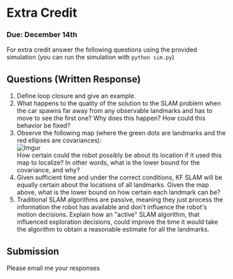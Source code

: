 # Extra Credit
### Due: December 14th
For extra credit answer the following questions using the provided simulation (you can run the simulation with `python sim.py`)

## Questions (Written Response)
1. Define loop closure and give an example.
1. What happens to the quality of the solution to the SLAM problem when the car spawns far away from any observable landmarks and has to move to see the first one? Why does this happen? How could this behavior be fixed?
1. Observe the following map (where the green dots are landmarks and the red ellipses are covariances):  
![Imgur](https://i.imgur.com/mp3yCSr.png)  
How certain could the robot possibly be about its location if it used this map to localize? In other words, what is the lower bound for the covariance, and why?
1. Given sufficient time and under the correct conditions, KF SLAM will be equally certain about the locations of all landmarks. Given the map above, what is the lower bound on how certain each landmark can be?
1. Traditional SLAM algorithms are passive, meaning they just process the information the robot has available and don't influence the robot's motion decisions. Explain how an "active" SLAM algorithm, that influenced exploration decisions, could improve the time it would take the algorithm to obtain a reasonable estimate for all the landmarks.

## Submission
Please email me your responses
